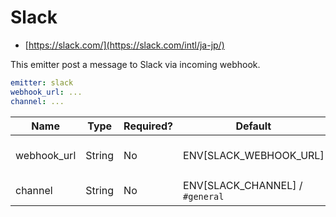 # Slack

- [https://slack.com/](https://slack.com/intl/ja-jp/)

This emitter post a message to Slack via incoming webhook.

```yaml
emitter: slack
webhook_url: ...
channel: ...
```

| Name        | Type   | Required? | Default                         | Desc.             |
| ----------- | ------ | --------- | ------------------------------- | ----------------- |
| webhook_url | String | No        | ENV[SLACK_WEBHOOK_URL]          | Slack webhook URL |
| channel     | String | No        | ENV[SLACK_CHANNEL] / `#general` | Slack channel     |
